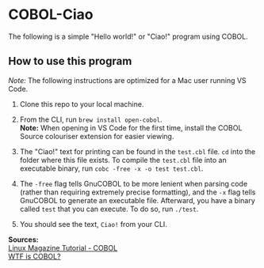 # COBOL-Ciao

The following is a simple "Hello world!" or "Ciao!" program using COBOL.

## How to use this program

 *Note:* The following instructions are optimized for a Mac user running VS Code.

1. Clone this repo to your local machine.

1. From the CLI, run `brew install open-cobol`.<br/>
 **Note:** When opening in VS Code for the first time, install the COBOL Source colouriser extension for easier viewing.
1. The "Ciao!" text for printing can be found in the `test.cbl` file. `cd` into the folder where this file exists. To compile the `test.cbl` file into an executable binary, run `cobc -free -x -o test test.cbl`.
1. The `-free` flag tells GnuCOBOL to be more lenient when parsing code (rather than requiring extremely precise formatting), and the `-x` flag tells GnuCOBOL to generate an executable file. Afterward, you have a binary called `test` that you can execute. To do so, run `./test`.
1. You should see the text, `Ciao!` from your CLI.

**Sources:**<br/>
[Linux Magazine Tutorial - COBOL](https://www.linux-magazine.com/Issues/2017/204/Tutorials-COBOL#article_l2)<br/>
[WTF is COBOL?](https://youtu.be/TKOr43VmlC0)<br/>